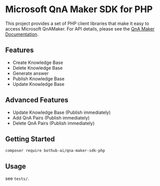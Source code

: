 # Microsoft QnA Maker SDK for PHP

This project provides a set of PHP client libraries that make it easy to access Microsoft QnAMaker. For API details, please see the [QnA Maker Documentation](https://qnamaker.ai/Documentation).

## Features

- Create Knowledge Base
- Delete Knowledge Base
- Generate answer
- Publish Knowledge Base
- Update Knowledge Base

## Advanced Features

- Update Knowledge Base (Publish immediately)
- Add QnA Pairs (Publish immediately)
- Delete QnA Pairs (Publish immediately)

## Getting Started

```
composer require bothub-ai/qna-maker-sdk-php
```

## Usage

see `tests/`.
